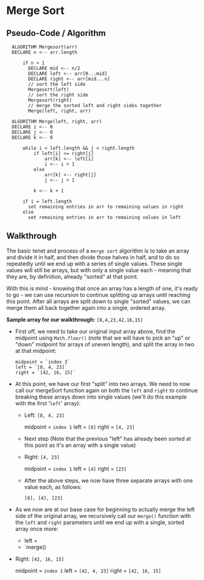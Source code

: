 # Merge Sort

## Pseudo-Code / Algorithm

      ALGORITHM Mergesort(arr)
      DECLARE n <-- arr.length

          if n > 1
            DECLARE mid <-- n/2
            DECLARE left <-- arr[0...mid]
            DECLARE right <-- arr[mid...n]
            // sort the left side
            Mergesort(left)
            // sort the right side
            Mergesort(right)
            // merge the sorted left and right sides together
            Merge(left, right, arr)

      ALGORITHM Merge(left, right, arr)
      DECLARE i <-- 0
      DECLARE j <-- 0
      DECLARE k <-- 0

          while i < left.length && j < right.length
              if left[i] <= right[j]
                  arr[k] <-- left[i]
                  i <-- i + 1
              else
                  arr[k] <-- right[j]
                  j <-- j + 1

              k <-- k + 1

          if i = left.length
            set remaining entries in arr to remaining values in right
          else
            set remaining entries in arr to remaining values in left

## Walkthrough

The basic tenet and process of a `merge sort` algorithm is to take an array and divide it in half, and then divide those halves in half, and to do so repeatedly until we end up with a series of single values. These single values will still be arrays, but with only a single value each - meaning that they are, by definition, already "sorted" at that point.

With this is mind - knowing that once an array has a length of one, it's ready to go - we can use recursion to continue splitting up arrays until reaching this point. After all arrays are split down to single "sorted" values, we can merge them all back together again into a single, ordered array.

**Sample array for our walkthrough:** `[8,4,23,42,16,15]`

- First off, we need to take our original input array above, find the midpoint using `Math.floor()` (note that we will have to pick an "up" or "down" midpoint for arrays of uneven length), and split the array in two at that midpoint:

      midpoint = `index 3`
      left = `[8, 4, 23]`
      right = `[42, 16, 15]`

- At this point, we have our first "split" into two arrays. We need to now call our mergeSort function again on both the `left` and `right` to continue breaking these arrays down into single values (we'll do this example with the first '`left`' array):

  - Left: `[8, 4, 23]`

    midpoint = `index 1`
    left = `[8]`
    right = `[4, 23]`

  - Next step (Note that the previous "left" has already been sorted at this point as it's an array with a single value)

  - Right: `[4, 23]`

    midpoint = `index 1`
    left = `[4]`
    right = `[23]`

  - After the above steps, we now have three separate arrays with one value each, as follows:

    `[8], [4], [23]`

- As we now are at our base case for beginning to actually merge the left side of the original array, we recursively call our `merge()` function with the `left` and `right` parameters until we end up with a single, sorted array once more:

  - left =
  - `merge()

- Right: `[42, 16, 15]`

  midpoint = `index 1`
  left = `[42, 4, 23]`
  right = `[42, 16, 15]`
